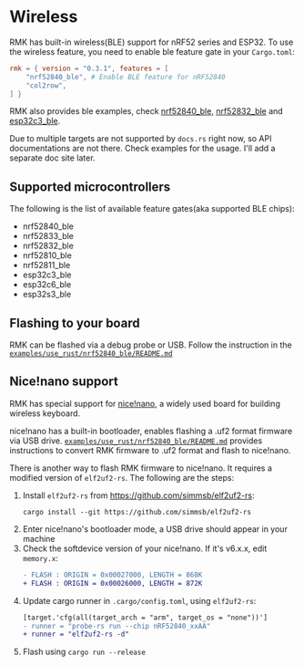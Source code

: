 # Wireless

RMK has built-in wireless(BLE) support for nRF52 series and ESP32. To use the wireless feature, you need to enable ble feature gate in your `Cargo.toml`:

```toml
rmk = { version = "0.3.1", features = [
    "nrf52840_ble", # Enable BLE feature for nRF52840
    "col2row",
] }
```

RMK also provides ble examples, check [nrf52840_ble](https://github.com/HaoboGu/rmk/tree/main/examples/use_config/nrf52840_ble), [nrf52832_ble](https://github.com/HaoboGu/rmk/tree/main/examples/use_config/nrf52832_ble) and [esp32c3_ble](https://github.com/HaoboGu/rmk/tree/main/examples/use_config/esp32c3_ble).

Due to multiple targets are not supported by `docs.rs` right now, so API documentations are not there. Check examples for the usage. I'll add a separate doc site later.

## Supported microcontrollers

The following is the list of available feature gates(aka supported BLE chips): 

- nrf52840_ble
- nrf52833_ble
- nrf52832_ble
- nrf52810_ble
- nrf52811_ble
- esp32c3_ble
- esp32c6_ble
- esp32s3_ble

## Flashing to your board

RMK can be flashed via a debug probe or USB. Follow the instruction in the [`examples/use_rust/nrf52840_ble/README.md`](https://github.com/HaoboGu/rmk/blob/main/examples/use_rust/nrf52840_ble/README.md)

## Nice!nano support

RMK has special support for [nice!nano](https://nicekeyboards.com/), a widely used board for building wireless keyboard.

nice!nano has a built-in bootloader, enables flashing a .uf2 format firmware via USB drive. [`examples/use_rust/nrf52840_ble/README.md`](https://github.com/HaoboGu/rmk/blob/main/examples/use_rust/nrf52840_ble/README.md) provides instructions to convert RMK firmware to .uf2 format and flash to nice!nano.

There is another way to flash RMK firmware to nice!nano. It requires a modified version of `elf2uf2-rs`. The following are the steps:

1. Install `elf2uf2-rs` from <https://github.com/simmsb/elf2uf2-rs>:
   ```
   cargo install --git https://github.com/simmsb/elf2uf2-rs
   ```
2. Enter nice!nano's bootloader mode, a USB drive should appear in your machine
3. Check the softdevice version of your nice!nano. If it's v6.x.x, edit `memory.x`:
   ```diff
   - FLASH : ORIGIN = 0x00027000, LENGTH = 868K
   + FLASH : ORIGIN = 0x00026000, LENGTH = 872K
   ```
4. Update cargo runner in `.cargo/config.toml`, using `elf2uf2-rs`:
    ```diff
    [target.'cfg(all(target_arch = "arm", target_os = "none"))']
    - runner = "probe-rs run --chip nRF52840_xxAA"
    + runner = "elf2uf2-rs -d"
    ```
5. Flash using `cargo run --release`
